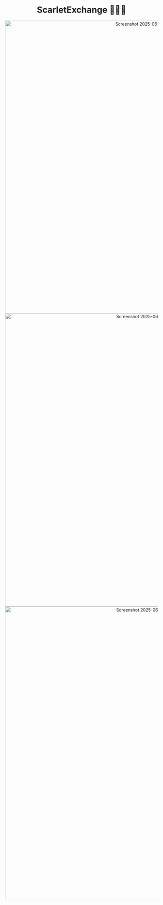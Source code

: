 <div align="center">

  <H1> ScarletExchange 🤝🎉💼 </H1>
  
  <img width="965" alt="Screenshot 2025-06-19 at 9 55 22 PM" src="https://github.com/user-attachments/assets/7885e8e6-094c-43da-a90a-0119b3526705" />
  <img width="968" alt="Screenshot 2025-06-19 at 9 51 05 PM" src="https://github.com/user-attachments/assets/a55110a4-9b83-4715-8b6f-320a8e12a638" />
  <img width="968" alt="Screenshot 2025-06-19 at 9 52 21 PM" src="https://github.com/user-attachments/assets/9256ba94-dd4d-4aea-b702-be2b54358561" />


</div>
